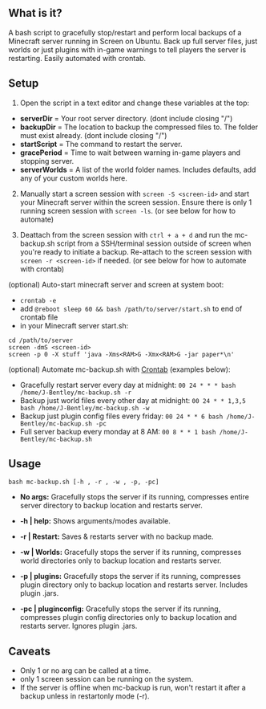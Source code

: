 ## What is it?
A bash script to gracefully stop/restart and perform local backups of a Minecraft server running in Screen on Ubuntu. Back up full server files, just worlds or just plugins with in-game warnings to tell players the server is restarting. Easily automated with crontab.

## Setup   
1. Open the script in a text editor and change these variables at the top:  
- **serverDir** = Your root server directory. (dont include closing "/")  
- **backupDir** = The location to backup the compressed files to. The folder must exist already. (dont include closing "/")   
- **startScript** = The command to restart the server.  
- **gracePeriod** = Time to wait between warning in-game players and stopping server.  
- **serverWorlds** = A list of the world folder names. Includes defaults, add any of your custom worlds here. 

2. Manually start a screen session with ``screen -S <screen-id>`` and start your Minecraft server within the screen session. Ensure there is only 1 running screen session with ``screen -ls``. (or see below for how to automate)  

3. Deattach from the screen session with ``ctrl + a + d`` and run the mc-backup.sh script from a SSH/terminal session outside of screen when you're ready to initiate a backup. Re-attach to the screen session with ``screen -r <screen-id>`` if needed. (or see below for how to automate with crontab)    

(optional) Auto-start minecraft server and screen at system boot:  
- `crontab -e`
- add `@reboot sleep 60 && bash /path/to/server/start.sh` to end of crontab file
- in your Minecraft server start.sh:    
```!#/bin/sh  
cd /path/to/server  
screen -dmS <screen-id>
screen -p 0 -X stuff 'java -Xms<RAM>G -Xmx<RAM>G -jar paper*\n'  
```

(optional) Automate mc-backup.sh with [Crontab](https://ostechnix.com/a-beginners-guide-to-cron-jobs/) (examples below):  
- Gracefully restart server every day at midnight: ```00 24 * * * bash /home/J-Bentley/mc-backup.sh -r```
- Backup just world files every other day at midnight: ```00 24 * * 1,3,5 bash /home/J-Bentley/mc-backup.sh -w```
- Backup just plugin config files every friday: ```00 24 * * 6 bash /home/J-Bentley/mc-backup.sh -pc```
- Full server backup every monday at 8 AM: ```00 8 * * 1 bash /home/J-Bentley/mc-backup.sh```

## Usage  
``bash mc-backup.sh [-h , -r , -w , -p, -pc] ``

- **No args:** Gracefully stops the server if its running, compresses entire server directory to backup location and restarts server.  

- **-h | help:** Shows arguments/modes available.   

- **-r | Restart:** Saves & restarts server with no backup made.  

- **-w | Worlds:** Gracefully stops the server if its running, compresses world directories only to backup location and restarts server.   

- **-p | plugins:** Gracefully stops the server if its running, compresses plugin directory only to backup location and restarts server. Includes plugin .jars. 

- **-pc | pluginconfig:** Gracefully stops the server if its running, compresses plugin config directories only to backup location and restarts server. Ignores plugin .jars.  

## Caveats
- Only 1 or no arg can be called at a time.
- only 1 screen session can be running on the system.
- If the server is offline when mc-backup is run, won't restart it after a backup unless in restartonly mode (-r).
